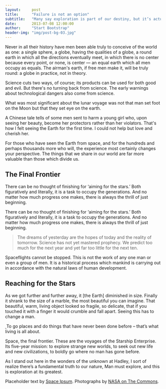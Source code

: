 ```yaml
---
layout:     post
title:      "Failure is not an option"
subtitle:   "Many say exploration is part of our destiny, but it’s actually our duty to future generations."
date:       2013-07-08 12:00:00
author:     "Start Bootstrap"
header-img: "img/post-bg-03.jpg"
---
```


<p>Never in all their history have men been able truly to conceive of the world as one: a single sphere, a globe, having the qualities of a globe, a round earth in which all the directions eventually meet, in which there is no center because every point, or none, is center — an equal earth which all men occupy as equals. The airman's earth, if free men make it, will be truly round: a globe in practice, not in theory.</p>

<p>Science cuts two ways, of course; its products can be used for both good and evil. But there's no turning back from science. The early warnings about technological dangers also come from science.</p>

<p>What was most significant about the lunar voyage was not that man set foot on the Moon but that they set eye on the earth.</p>

<p>A Chinese tale tells of some men sent to harm a young girl who, upon seeing her beauty, become her protectors rather than her violators. That's how I felt seeing the Earth for the first time. I could not help but love and cherish her.</p>

<p>For those who have seen the Earth from space, and for the hundreds and perhaps thousands more who will, the experience most certainly changes your perspective. The things that we share in our world are far more valuable than those which divide us.</p>

<h2 class="section-heading">The Final Frontier</h2>

<p>There can be no thought of finishing for ‘aiming for the stars.’ Both figuratively and literally, it is a task to occupy the generations. And no matter how much progress one makes, there is always the thrill of just beginning.</p>

<p>There can be no thought of finishing for ‘aiming for the stars.’ Both figuratively and literally, it is a task to occupy the generations. And no matter how much progress one makes, there is always the thrill of just beginning.</p>

<blockquote>The dreams of yesterday are the hopes of today and the reality of tomorrow. Science has not yet mastered prophecy. We predict too much for the next year and yet far too little for the next ten.</blockquote>

<p>Spaceflights cannot be stopped. This is not the work of any one man or even a group of men. It is a historical process which mankind is carrying out in accordance with the natural laws of human development.</p>

<h2 class="section-heading">Reaching for the Stars</h2>

<p>As we got further and further away, it [the Earth] diminished in size. Finally it shrank to the size of a marble, the most beautiful you can imagine. That beautiful, warm, living object looked so fragile, so delicate, that if you touched it with a finger it would crumble and fall apart. Seeing this has to change a man.</p>

<a href="#">
    <img class="img-responsive" src="{{ site.baseurl }}/img/post-sample-image.jpg" alt="">
</a>
<span class="caption text-muted">To go places and do things that have never been done before – that’s what living is all about.</span>

<p>Space, the final frontier. These are the voyages of the Starship Enterprise. Its five-year mission: to explore strange new worlds, to seek out new life and new civilizations, to boldly go where no man has gone before.</p>

<p>As I stand out here in the wonders of the unknown at Hadley, I sort of realize there’s a fundamental truth to our nature, Man must explore, and this is exploration at its greatest.</p>

<p>Placeholder text by <a href="http://spaceipsum.com/">Space Ipsum</a>. Photographs by <a href="https://www.flickr.com/photos/nasacommons/">NASA on The Commons</a>.</p>
